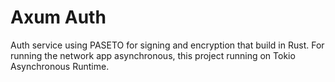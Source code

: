 # Axum Auth
Auth service using PASETO for signing and encryption that build in Rust. For running the network app asynchronous, this project running on Tokio Asynchronous Runtime.
